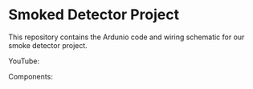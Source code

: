 # Smoked Detector Project
This repository contains the Ardunio code and wiring schematic for our smoke detector project.

YouTube: 

Components:
